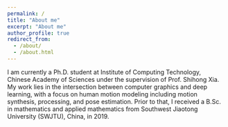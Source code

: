 ```yaml
---
permalink: /
title: "About me"
excerpt: "About me"
author_profile: true
redirect_from: 
  - /about/
  - /about.html
---
```


I am currently a Ph.D. student at Institute of Computing Technology, Chinese Academy of Sciences under the supervision of Prof. Shihong Xia. My work lies in the intersection between computer graphics and deep learning, with a focus on human motion modeling including motion synthesis, processing, and pose estimation. Prior to that, I received a B.Sc. in mathematics and applied mathematics from Southwest Jiaotong University (SWJTU), China, in 2019.


